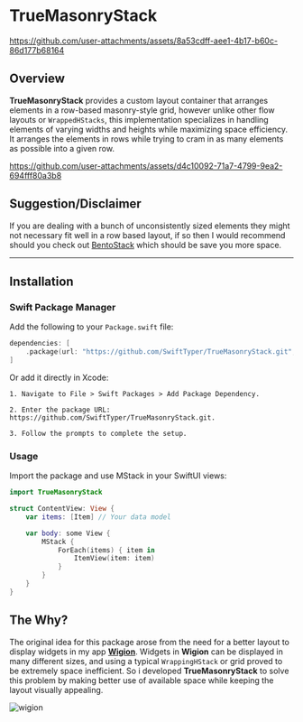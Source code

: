 # TrueMasonryStack

https://github.com/user-attachments/assets/8a53cdff-aee1-4b17-b60c-86d177b68164

## Overview

**TrueMasonryStack** provides a custom layout container that arranges elements in a row-based masonry-style grid, however unlike other flow layouts or `WrappedHStacks`, this implementation specializes in handling elements of varying widths and heights while maximizing space efficiency. It arranges the elements in rows while trying to cram in as many elements as possible into a given row.

https://github.com/user-attachments/assets/d4c10092-71a7-4799-9ea2-694fff80a3b8

## Suggestion/Disclaimer

If you are dealing with a bunch of unconsistently sized elements they might not necessary fit well in a row based layout, if so then I would recommend should you check out [BentoStack](https://github.com/SwiftTyper/BentoStack)
which should be save you more space.

---

## Installation

### Swift Package Manager

Add the following to your `Package.swift` file:

```swift
dependencies: [
    .package(url: "https://github.com/SwiftTyper/TrueMasonryStack.git", from: "1.0.0")
]
```

Or add it directly in Xcode:

    1. Navigate to File > Swift Packages > Add Package Dependency.

    2. Enter the package URL: https://github.com/SwiftTyper/TrueMasonryStack.git.
    
    3. Follow the prompts to complete the setup.

### Usage

Import the package and use MStack in your SwiftUI views:
```swift
import TrueMasonryStack

struct ContentView: View {
    var items: [Item] // Your data model

    var body: some View {
        MStack {
            ForEach(items) { item in
                ItemView(item: item)
            }
        }
    }
}
```

## The Why?

The original idea for this package arose from the need for a better layout to display widgets in my app **[Wigion](https://apps.apple.com/us/app/wigion/id6578453601)**. Widgets in **Wigion** can be displayed in many different sizes, and using a typical `WrappingHStack` or grid proved to be extremely space inefficient. So i developed **TrueMasonryStack** to solve this problem by making better use of available space while keeping the layout visually appealing.


![wigion](https://github.com/user-attachments/assets/49bb329d-dfae-4844-b1cb-711b9db9165c)

